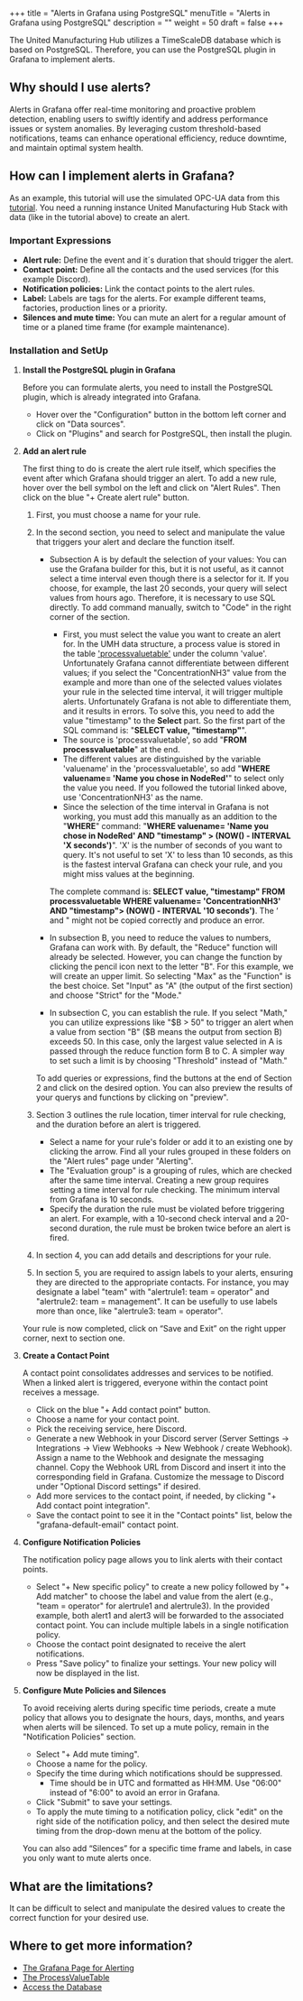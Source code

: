+++
title = "Alerts in Grafana using PostgreSQL"
menuTitle = "Alerts in Grafana using PostgreSQL"
description = ""
weight = 50
draft = false
+++

The United Manufacturing Hub utilizes a TimeScaleDB database which is based on
PostgreSQL. Therefore, you can use the PostgreSQL plugin in Grafana to implement 
alerts.


## Why should I use alerts?

  Alerts in Grafana offer real-time monitoring and proactive problem detection, 
  enabling users to swiftly identify and address performance issues or system 
  anomalies. By leveraging custom threshold-based notifications, teams can
  enhance operational efficiency, reduce downtime, and maintain optimal system
  health.

## How can I implement alerts in Grafana?

  As an example, this tutorial will use the simulated OPC-UA data from this
  [tutorial](https://learn.umh.app/course/creating-a-node-red-flow-with-simulated-opc-ua-data/).
  You need a running instance United Manufacturing Hub Stack with data (like in 
  the tutorial above) to create an alert.

### Important Expressions

- **Alert rule:** Define the event and it´s duration that should trigger the 
    alert.
- **Contact point:** Define all the contacts and the used services (for this 
    example Discord).
- **Notification policies:** Link the contact points to the alert rules.
- **Label:** Labels are tags for the alerts. For example different teams, 
  factories, production lines or a priority.
- **Silences and mute time:** You can mute an alert for a regular amount of time
  or a planed time frame (for example maintenance).

### Installation and SetUp

1. **Install the PostgreSQL plugin in Grafana**

   Before you can formulate alerts, you need to install the PostgreSQL plugin, 
   which is already integrated into Grafana.
   - Hover over the "Configuration" button in the bottom left corner and 
     click on "Data sources".
   - Click on "Plugins" and search for PostgreSQL, then install the plugin.
  
2. **Add an alert rule**

   The first thing to do is create the alert rule itself, which specifies the 
   event after which Grafana should trigger an alert. To add a new rule, hover
   over the bell symbol on the left and click on "Alert Rules". Then click
   on the blue "+ Create alert rule" button.
   
     1. First, you must choose a name for your rule.
     2. In the second section, you need to select and manipulate the value that 
       triggers your alert and declare the function itself.
        - Subsection A is by default the selection of your values: You can use
          the Grafana builder for this, but it is not useful, as it cannot 
          select a time interval even though there is a selector for it. If you
          choose, for example, the last 20 seconds, your query will select
          values from hours ago. Therefore, it is necessary to use SQL directly.
          To add command manually, switch to "Code" in the right corner of 
          the section.
          - First, you must select the value you want to create an alert for. In 
            the UMH data structure, a process value is stored in the table
            ['processvaluetable'](https://umh.docs.umh.app/docs/architecture/datamodel/database/processvaluetable/)
            under the column 'value'. Unfortunately Grafana cannot differentiate 
            between different values; if you select the "ConcentrationNH3" value 
            from the example and more than one of the selected values violates
            your rule in the selected time interval, it will trigger multiple
            alerts. Unfortunately Grafana is not able to differentiate them, 
            and it results in errors. To solve this, you need to add the value 
            "timestamp" to the **Select** part. So the first part of 
            the SQL command is: "**SELECT value, "timestamp"**".
          - The source is 'processvaluetable', so add "**FROM processvaluetable**"
            at the end.
          - The different values are distinguished by the variable
            'valuename' in the 'processvaluetable', so add
            "**WHERE valuename= 'Name you chose in NodeRed'**" to select only the
            value you need. If you followed the tutorial linked above, use 
            'ConcentrationNH3' as the name.
          - Since the selection of the time interval in Grafana is not working,
            you must add this manually as an addition to the "**WHERE**" command:
            "**WHERE valuename= 'Name you chose in NodeRed' AND "timestamp" > 
            (NOW() - INTERVAL 'X seconds')**". 'X' is the number of seconds of
            you want to query. It's not useful to set 'X' to less than
            10 seconds, as this is the fastest interval Grafana can check your
            rule, and you might miss values at the beginning.

          The complete command is: **SELECT value, "timestamp" FROM 
          processvaluetable WHERE valuename= 'ConcentrationNH3' AND "timestamp"> 
          (NOW() - INTERVAL '10 seconds')**. The ‘ and " might not be copied 
          correctly and produce an error.
   
        - In subsection B, you need to reduce the values to numbers, 
          Grafana can work with. 
          By default, the "Reduce" function will already be selected. However,
          you can change the function by clicking the pencil icon next to the 
          letter "B". For this example, we will create an upper limit. So 
          selecting "Max" as the "Function" is the best choice. Set "Input" as
          "A" (the output of the first section) and choose "Strict" for the "Mode."
        - In subsection C, you can establish the rule. If you select "Math," you
          can utilize expressions like "$B > 50" to trigger an alert when a value
          from section "B" ($B means the output from section B) exceeds 50. In 
          this case, only the largest value selected in A is passed through the 
          reduce function form B to C.
          A simpler way to set such a limit is by choosing "Threshold" instead
          of "Math."
       
        To add queries or expressions, find the buttons at the end of Section 2 
        and click on the desired option. You can also preview the results of your
        querys and functions by clicking on "preview".
     
     3. Section 3 outlines the rule location, timer interval for rule checking, 
        and the duration before an alert is triggered.
        - Select a name for your rule's folder or add it to an existing 
          one by clicking the arrow. Find all your rules grouped in these folders 
          on the "Alert rules" page under "Alerting".
        - The "Evaluation group" is a grouping of rules, which are checked 
          after the same time interval. Creating a new group requires setting a
          time interval for rule checking. The minimum interval
          from Grafana is 10 seconds.
        - Specify the duration the rule must be violated before triggering an
          alert. For example, with a 10-second check interval and a 20-second
          duration, the rule must be broken twice before an alert is fired.
   
     4. In section 4, you can add details and descriptions for your rule.
     
     5. In section 5, you are required to assign labels to your alerts, ensuring
        they are directed to the appropriate contacts. For instance, you may
        designate a label "team" with "alertrule1: team = operator" and
        "alertrule2: team = management".  It can be usefully to use labels more
        than once, like  "alertrule3: team = operator".
     
     Your rule is now completed, click on “Save and Exit” on the right upper 
     corner, next to section one.

3. **Create a Contact Point** 

     A contact point consolidates addresses and services to be notified. When a
     linked alert is triggered, everyone within the contact point receives a 
     message.
   - Click on the blue "+ Add contact point" button.
   - Choose a name for your contact point.
   - Pick the receiving service, here Discord.
   - Generate a new Webhook in your Discord server (Server Settings → Integrations
     → View Webhooks → New Webhook / create Webhook). Assign a name to the Webhook 
     and designate the messaging channel. Copy the Webhook URL from Discord and 
     insert it into the corresponding field in Grafana. Customize the message to 
     Discord under "Optional Discord settings" if desired.
   - Add more services to the contact point, if needed, by clicking "+ Add 
     contact point integration".
   - Save the contact point to see it in the "Contact points" list, below the
     "grafana-default-email" contact point.

4. **Configure Notification Policies**

     The notification policy page allows you to link alerts with their contact 
     points.

   - Select "+ New specific policy" to create a new policy followed by "+ Add 
     matcher" to choose the label and value from the alert
     (e.g., "team = operator" for alertrule1 and alertrule3). In the provided 
     example, both alert1 and alert3 will be forwarded to the associated contact
     point. You can include multiple labels in a single notification policy.
   - Choose the contact point designated to receive the alert notifications.
   - Press "Save policy" to finalize your settings. Your new policy will now be 
     displayed in the list.

5. **Configure Mute Policies and Silences**

   To avoid receiving alerts during specific time periods, create a mute policy
   that allows you to designate the hours, days, months, and years when alerts 
   will be silenced. To set up a mute policy, remain in the 
   "Notification Policies" section.
   - Select "+ Add mute timing".
   - Choose a name for the policy.
   - Specify the time during which notifications should be suppressed.
     - Time should be in UTC and formatted as HH:MM. Use "06:00" instead of 
       "6:00" to avoid an error in Grafana.
   - Click "Submit" to save your settings.
   - To apply the mute timing to a notification policy, click "edit" on the
     right side of the notification policy, and then select the desired mute 
     timing from the drop-down menu at the bottom of the policy.
   
   You can also add “Silences” for a specific time frame and labels, in case 
   you only want to mute alerts once.

## What are the limitations?

It can be difficult to select and manipulate the desired values to
create the correct function for your desired use.

## Where to get more information?
- [The Grafana Page for Alerting](https://grafana.com/docs/grafana/latest/alerting/)
- [The ProcessValueTable](https://umh.docs.umh.app/docs/architecture/datamodel/database/processvaluetable/)
- [Access the Database](https://umh.docs.umh.app/docs/production-guide/administration/access-database/#access-the-database-using-grafana)

